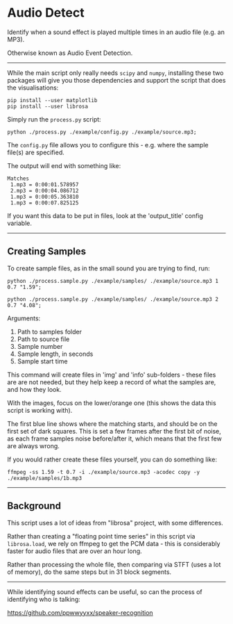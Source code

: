 
# Audio Detect

Identify when a sound effect is played multiple times in an audio file (e.g. an MP3).

Otherwise known as Audio Event Detection.

---

While the main script only really needs `scipy` and `numpy`, installing these two packages will give you those dependencies and support the script that does the visualisations:

    pip install --user matplotlib
    pip install --user librosa

Simply run the `process.py` script:

    python ./process.py ./example/config.py ./example/source.mp3;

The `config.py` file allows you to configure this - e.g. where the sample file(s) are specified.

The output will end with something like:

    Matches
     1.mp3 = 0:00:01.578957
     2.mp3 = 0:00:04.086712
     1.mp3 = 0:00:05.363810
     1.mp3 = 0:00:07.825125

If you want this data to be put in files, look at the 'output_title' config variable.

---

## Creating Samples

To create sample files, as in the small sound you are trying to find, run:

    python ./process.sample.py ./example/samples/ ./example/source.mp3 1 0.7 "1.59";

    python ./process.sample.py ./example/samples/ ./example/source.mp3 2 0.7 "4.08";

Arguments:

1) Path to samples folder
2) Path to source file
3) Sample number
4) Sample length, in seconds
5) Sample start time

This command will create files in 'img' and 'info' sub-folders - these files are are not needed, but they help keep a record of what the samples are, and how they look.

With the images, focus on the lower/orange one (this shows the data this script is working with).

The first blue line shows where the matching starts, and should be on the first set of dark squares. This is set a few frames after the first bit of noise, as each frame samples noise before/after it, which means that the first few are always wrong.

If you would rather create these files yourself, you can do something like:

    ffmpeg -ss 1.59 -t 0.7 -i ./example/source.mp3 -acodec copy -y ./example/samples/1b.mp3

---

## Background

This script uses a lot of ideas from "librosa" project, with some differences.

Rather than creating a "floating point time series" in this script via `librosa.load`, we rely on ffmpeg to get the PCM data - this is considerably faster for audio files that are over an hour long.

Rather than processing the whole file, then comparing via STFT (uses a lot of memory), do the same steps but in 31 block segments.

---

While identifying sound effects can be useful, so can the process of identifying who is talking:

https://github.com/ppwwyyxx/speaker-recognition

